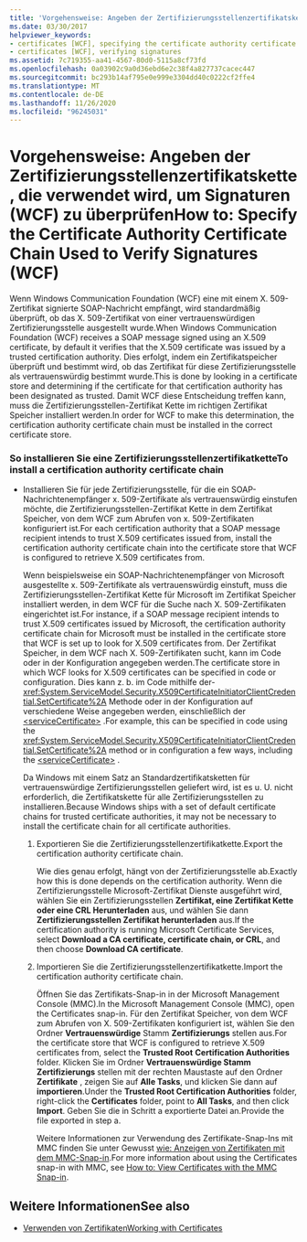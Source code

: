 ```yaml
---
title: 'Vorgehensweise: Angeben der Zertifizierungsstellenzertifikatskette, die verwendet wird, um Signaturen (WCF) zu überprüfen'
ms.date: 03/30/2017
helpviewer_keywords:
- certificates [WCF], specifying the certificate authority certificate chain
- certificates [WCF], verifying signatures
ms.assetid: 7c719355-aa41-4567-80d0-5115a8cf73fd
ms.openlocfilehash: 0a03902c9a0d36ebd6e2c38f4a827737cacec447
ms.sourcegitcommit: bc293b14af795e0e999e3304dd40c0222cf2ffe4
ms.translationtype: MT
ms.contentlocale: de-DE
ms.lasthandoff: 11/26/2020
ms.locfileid: "96245031"
---
```

# <a name="how-to-specify-the-certificate-authority-certificate-chain-used-to-verify-signatures-wcf"></a><span data-ttu-id="c37a7-102">Vorgehensweise: Angeben der Zertifizierungsstellenzertifikatskette, die verwendet wird, um Signaturen (WCF) zu überprüfen</span><span class="sxs-lookup"><span data-stu-id="c37a7-102">How to: Specify the Certificate Authority Certificate Chain Used to Verify Signatures (WCF)</span></span>

<span data-ttu-id="c37a7-103">Wenn Windows Communication Foundation (WCF) eine mit einem X. 509-Zertifikat signierte SOAP-Nachricht empfängt, wird standardmäßig überprüft, ob das X. 509-Zertifikat von einer vertrauenswürdigen Zertifizierungsstelle ausgestellt wurde.</span><span class="sxs-lookup"><span data-stu-id="c37a7-103">When Windows Communication Foundation (WCF) receives a SOAP message signed using an X.509 certificate, by default it verifies that the X.509 certificate was issued by a trusted certification authority.</span></span> <span data-ttu-id="c37a7-104">Dies erfolgt, indem ein Zertifikatspeicher überprüft und bestimmt wird, ob das Zertifikat für diese Zertifizierungsstelle als vertrauenswürdig bestimmt wurde.</span><span class="sxs-lookup"><span data-stu-id="c37a7-104">This is done by looking in a certificate store and determining if the certificate for that certification authority has been designated as trusted.</span></span> <span data-ttu-id="c37a7-105">Damit WCF diese Entscheidung treffen kann, muss die Zertifizierungsstellen-Zertifikat Kette im richtigen Zertifikat Speicher installiert werden.</span><span class="sxs-lookup"><span data-stu-id="c37a7-105">In order for WCF to make this determination, the certification authority certificate chain must be installed in the correct certificate store.</span></span>  
  
### <a name="to-install-a-certification-authority-certificate-chain"></a><span data-ttu-id="c37a7-106">So installieren Sie eine Zertifizierungsstellenzertifikatkette</span><span class="sxs-lookup"><span data-stu-id="c37a7-106">To install a certification authority certificate chain</span></span>  
  
- <span data-ttu-id="c37a7-107">Installieren Sie für jede Zertifizierungsstelle, für die ein SOAP-Nachrichtenempfänger x. 509-Zertifikate als vertrauenswürdig einstufen möchte, die Zertifizierungsstellen-Zertifikat Kette in dem Zertifikat Speicher, von dem WCF zum Abrufen von x. 509-Zertifikaten konfiguriert ist.</span><span class="sxs-lookup"><span data-stu-id="c37a7-107">For each certification authority that a SOAP message recipient intends to trust X.509 certificates issued from, install the certification authority certificate chain into the certificate store that WCF is configured to retrieve X.509 certificates from.</span></span>  
  
     <span data-ttu-id="c37a7-108">Wenn beispielsweise ein SOAP-Nachrichtenempfänger von Microsoft ausgestellte x. 509-Zertifikate als vertrauenswürdig einstuft, muss die Zertifizierungsstellen-Zertifikat Kette für Microsoft im Zertifikat Speicher installiert werden, in dem WCF für die Suche nach X. 509-Zertifikaten eingerichtet ist.</span><span class="sxs-lookup"><span data-stu-id="c37a7-108">For instance, if a SOAP message recipient intends to trust X.509 certificates issued by Microsoft, the certification authority certificate chain for Microsoft must be installed in the certificate store that WCF is set up to look for X.509 certificates from.</span></span> <span data-ttu-id="c37a7-109">Der Zertifikat Speicher, in dem WCF nach X. 509-Zertifikaten sucht, kann im Code oder in der Konfiguration angegeben werden.</span><span class="sxs-lookup"><span data-stu-id="c37a7-109">The certificate store in which WCF looks for X.509 certificates can be specified in code or configuration.</span></span> <span data-ttu-id="c37a7-110">Dies kann z. b. im Code mithilfe der- <xref:System.ServiceModel.Security.X509CertificateInitiatorClientCredential.SetCertificate%2A> Methode oder in der Konfiguration auf verschiedene Weise angegeben werden, einschließlich der [\<serviceCertificate>](../../configure-apps/file-schema/wcf/servicecertificate-of-clientcredentials-element.md) .</span><span class="sxs-lookup"><span data-stu-id="c37a7-110">For example, this can be specified in code using the <xref:System.ServiceModel.Security.X509CertificateInitiatorClientCredential.SetCertificate%2A> method or in configuration a few ways, including the [\<serviceCertificate>](../../configure-apps/file-schema/wcf/servicecertificate-of-clientcredentials-element.md) .</span></span>  
  
     <span data-ttu-id="c37a7-111">Da Windows mit einem Satz an Standardzertifikatsketten für vertrauenswürdige Zertifizierungsstellen geliefert wird, ist es u. U. nicht erforderlich, die Zertifikatskette für alle Zertifizierungsstellen zu installieren.</span><span class="sxs-lookup"><span data-stu-id="c37a7-111">Because Windows ships with a set of default certificate chains for trusted certificate authorities, it may not be necessary to install the certificate chain for all certificate authorities.</span></span>  
  
    1. <span data-ttu-id="c37a7-112">Exportieren Sie die Zertifizierungsstellenzertifikatkette.</span><span class="sxs-lookup"><span data-stu-id="c37a7-112">Export the certification authority certificate chain.</span></span>  
  
         <span data-ttu-id="c37a7-113">Wie dies genau erfolgt, hängt von der Zertifizierungsstelle ab.</span><span class="sxs-lookup"><span data-stu-id="c37a7-113">Exactly how this is done depends on the certification authority.</span></span> <span data-ttu-id="c37a7-114">Wenn die Zertifizierungsstelle Microsoft-Zertifikat Dienste ausgeführt wird, wählen Sie ein Zertifizierungsstellen **Zertifikat, eine Zertifikat Kette oder eine CRL Herunterladen** aus, und wählen Sie dann **Zertifizierungsstellen Zertifikat herunterladen** aus.</span><span class="sxs-lookup"><span data-stu-id="c37a7-114">If the certification authority is running Microsoft Certificate Services, select **Download a CA certificate, certificate chain, or CRL**, and then choose **Download CA certificate**.</span></span>  
  
    2. <span data-ttu-id="c37a7-115">Importieren Sie die Zertifizierungsstellenzertifikatkette.</span><span class="sxs-lookup"><span data-stu-id="c37a7-115">Import the certification authority certificate chain.</span></span>  
  
         <span data-ttu-id="c37a7-116">Öffnen Sie das Zertifikats-Snap-in in der Microsoft Management Console (MMC).</span><span class="sxs-lookup"><span data-stu-id="c37a7-116">In the Microsoft Management Console (MMC), open the Certificates snap-in.</span></span> <span data-ttu-id="c37a7-117">Für den Zertifikat Speicher, von dem WCF zum Abrufen von X. 509-Zertifikaten konfiguriert ist, wählen Sie den Ordner **Vertrauenswürdige** Stamm **Zertifizierungs** stellen aus.</span><span class="sxs-lookup"><span data-stu-id="c37a7-117">For the certificate store that WCF is configured to retrieve X.509 certificates from, select the **Trusted Root** **Certification Authorities** folder.</span></span> <span data-ttu-id="c37a7-118">Klicken Sie im Ordner **Vertrauenswürdige Stamm Zertifizierungs** stellen mit der rechten Maustaste auf den Ordner **Zertifikate** , zeigen Sie auf **Alle Tasks**, und klicken Sie dann auf **importieren**.</span><span class="sxs-lookup"><span data-stu-id="c37a7-118">Under the **Trusted Root Certification Authorities** folder, right-click the **Certificates** folder, point to **All Tasks**, and then click **Import**.</span></span> <span data-ttu-id="c37a7-119">Geben Sie die in Schritt a exportierte Datei an.</span><span class="sxs-lookup"><span data-stu-id="c37a7-119">Provide the file exported in step a.</span></span>  
  
         <span data-ttu-id="c37a7-120">Weitere Informationen zur Verwendung des Zertifikate-Snap-Ins mit MMC finden Sie unter Gewusst [wie: Anzeigen von Zertifikaten mit dem MMC-Snap-in](how-to-view-certificates-with-the-mmc-snap-in.md).</span><span class="sxs-lookup"><span data-stu-id="c37a7-120">For more information about using the Certificates snap-in with MMC, see [How to: View Certificates with the MMC Snap-in](how-to-view-certificates-with-the-mmc-snap-in.md).</span></span>  
  
## <a name="see-also"></a><span data-ttu-id="c37a7-121">Weitere Informationen</span><span class="sxs-lookup"><span data-stu-id="c37a7-121">See also</span></span>

- [<span data-ttu-id="c37a7-122">Verwenden von Zertifikaten</span><span class="sxs-lookup"><span data-stu-id="c37a7-122">Working with Certificates</span></span>](working-with-certificates.md)
